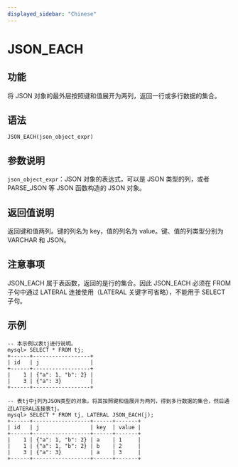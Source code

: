 ```yaml
---
displayed_sidebar: "Chinese"
---
```


# JSON_EACH

## 功能

将 JSON 对象的最外层按照键和值展开为两列，返回一行或多行数据的集合。

## 语法

```Plain Text
JSON_EACH(json_object_expr)
```

## 参数说明

`json_object_expr`：JSON 对象的表达式，可以是 JSON 类型的列，或者 PARSE_JSON 等 JSON 函数构造的 JSON 对象。

## 返回值说明

返回键和值两列。键的列名为 key，值的列名为 value。键、值的列类型分别为 VARCHAR 和 JSON。

## 注意事项

JSON_EACH 属于表函数，返回的是行的集合。因此 JSON_EACH 必须在 FROM 子句中通过 LATERAL 连接使用（LATERAL 关键字可省略），不能用于 SELECT 子句。

## 示例

```Plain Text
-- 本示例以表tj进行说明。
mysql> SELECT * FROM tj;
+------+------------------+
| id   | j                |
+------+------------------+
|    1 | {"a": 1, "b": 2} |
|    3 | {"a": 3}         |
+------+------------------+

-- 表tj中j列为JSON类型的对象，将其按照键和值展开为两列，得到多行数据的集合，然后通过LATERAL连接表tj。
mysql> SELECT * FROM tj, LATERAL JSON_EACH(j);
+------+------------------+------+-------+
| id   | j                | key  | value |
+------+------------------+------+-------+
|    1 | {"a": 1, "b": 2} | a    | 1     |
|    1 | {"a": 1, "b": 2} | b    | 2     |
|    3 | {"a": 3}         | a    | 3     |
+------+------------------+------+-------+
```
